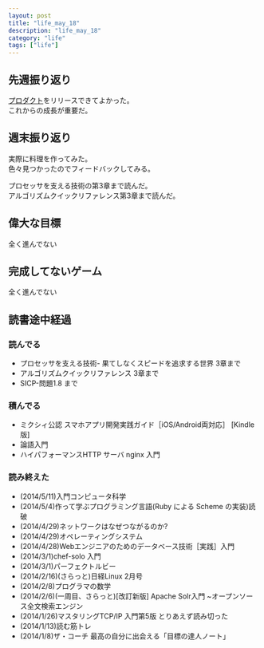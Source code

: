 ```yaml
---
layout: post
title: "life_may_18"
description: "life_may_18"
category: "life"
tags: ["life"]
---
```


## 先週振り返り
[プロダクト](http://ryorisapuri.jp/)をリリースできてよかった。  
これからの成長が重要だ。  

## 週末振り返り
実際に料理を作ってみた。  
色々見つかったのでフィードバックしてみる。  
  
プロセッサを支える技術の第3章まで読んだ。  
アルゴリズムクイックリファレンス第3章まで読んだ。  
  

## 偉大な目標
全く進んでない

## 完成してないゲーム
全く進んでない

## 読書途中経過

### 読んでる
 - プロセッサを支える技術- 果てしなくスピードを追求する世界 3章まで
 - アルゴリズムクイックリファレンス 3章まで
 - SICP-問題1.8 まで

### 積んでる
 - ミクシィ公認 スマホアプリ開発実践ガイド［iOS/Android両対応］ [Kindle版]
 - 論語入門
 - ハイパフォーマンスHTTP サーバ nginx 入門

### 読み終えた
  - (2014/5/11)入門コンピュータ科学
  - (2014/5/4)作って学ぶプログラミング言語(Ruby による Scheme の実装)読破
  - (2014/4/29)ネットワークはなぜつながるのか?
  - (2014/4/29)オペレーティングシステム
  - (2014/4/28)Webエンジニアのためのデータベース技術［実践］入門
  - (2014/3/1)chef-solo 入門
  - (2014/3/1)パーフェクトルビー
  - (2014/2/16)(さらっと)日経Linux 2月号
  - (2014/2/8)プログラマの数学
  - (2014/2/6)(一周目、さらっと)[改訂新版] Apache Solr入門 ~オープンソース全文検索エンジン
  - (2014/1/26)マスタリングTCP/IP 入門第5版 とりあえず読み切った
  - (2014/1/13)読む筋トレ
  - (2014/1/8)ザ・コーチ 最高の自分に出会える「目標の達人ノート」

